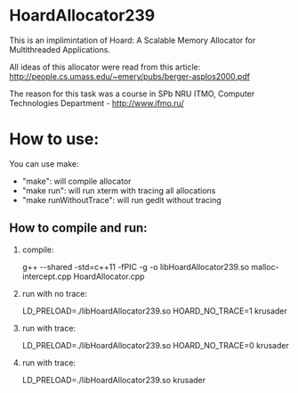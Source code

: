HoardAllocator239
=================
This is an implimintation of Hoard: A Scalable Memory Allocator for Multithreaded Applications.

All ideas of this allocator were read from this article:
http://people.cs.umass.edu/~emery/pubs/berger-asplos2000.pdf

The reason for this task was a course in SPb NRU ITMO, Computer Technologies Department - http://www.ifmo.ru/


How to use:
=================
You can use make:
* "make": will compile allocator
* "make run": will run xterm with tracing all allocations
* "make runWithoutTrace": will run gedit without tracing

How to compile and run:
----------------

1) compile:

    g++ --shared -std=c++11 -fPIC -g -o libHoardAllocator239.so malloc-intercept.cpp HoardAllocator.cpp

2) run with no trace:

    LD_PRELOAD=./libHoardAllocator239.so HOARD_NO_TRACE=1 krusader

3) run with trace:

    LD_PRELOAD=./libHoardAllocator239.so HOARD_NO_TRACE=0 krusader

4) run with trace:

    LD_PRELOAD=./libHoardAllocator239.so krusader
